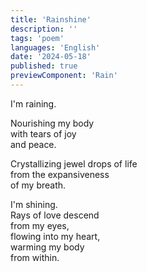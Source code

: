```yaml
---
title: 'Rainshine'
description: ''
tags: 'poem'
languages: 'English'
date: '2024-05-18'
published: true
previewComponent: 'Rain'
---
```


<script>
  import Rain from '$lib/components/Rain.svelte'
</script>

<Rain>

  I'm raining.

  Nourishing my body  
  with tears of joy  
  and peace.  

  Crystallizing jewel drops of life  
  from the expansiveness  
  of my breath.

  I'm shining.  
  Rays of love descend  
  from my eyes,  
  flowing into my heart,  
  warming my body  
  from within.
</Rain>